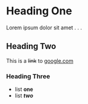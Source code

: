 # Heading One

Lorem ipsum dolor sit amet  . . . 

## Heading Two

This is a ~~link~~ to [google.com](https://google.com)

### Heading Three

+ list **one**
+ list ***two*** 